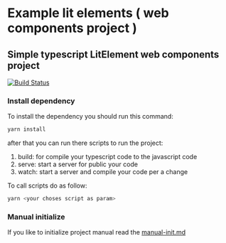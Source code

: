 # Example lit elements ( web components project )

## Simple typescript LitElement web components project

[![Build Status](https://travis-ci.org/joemccann/dillinger.svg?branch=master)](https://travis-ci.org/joemccann/dillinger)

### Install dependency

To install the dependency you should run this command:  

```bash
yarn install
```

after that you can run there scripts to run the project:

  1. build: for compile your typescript code to the javascript code
  2. serve: start a server for public your code  
  3. watch: start a server and compile your code per a change  

To call scripts do as follow:  

```bash
yarn <your choses script as param>
```

### Manual initialize

If you like to initialize project manual read the [manual-init.md](doc/manual-init.md)  
